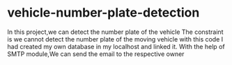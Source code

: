 # vehicle-number-plate-detection
In this project,we can detect the number plate of the vehicle
The constraint is we cannot detect the number plate of the moving vehicle with this code
I had created my own database in my localhost and linked it.
With the help of SMTP module,We can send the email to the respective owner 
